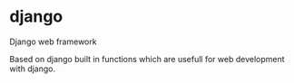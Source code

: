 # django
Django web framework 

Based on django built in functions which are usefull for web development with django.
